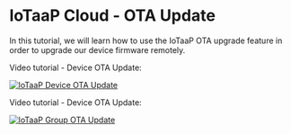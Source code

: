 # IoTaaP Cloud - OTA Update

In this tutorial, we will learn how to use the IoTaaP OTA upgrade feature in order to upgrade our device firmware remotely.

Video tutorial - Device OTA Update:

[![IoTaaP Device OTA Update](http://img.youtube.com/vi/vB9ZZfBHFmw/0.jpg)](http://www.youtube.com/watch?v=vB9ZZfBHFmw "IoTaaP Device OTA Update")


Video tutorial - Device OTA Update:

[![IoTaaP Group OTA Update](http://img.youtube.com/vi/hwBVqwFlE6k/0.jpg)](http://www.youtube.com/watch?v=hwBVqwFlE6k "IoTaaP Group OTA Update")
